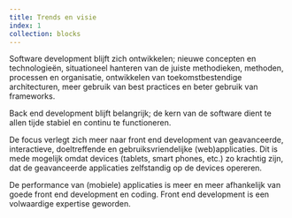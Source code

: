 ```yaml
---
title: Trends en visie
index: 1
collection: blocks
---
```


Software development blijft zich ontwikkelen; nieuwe concepten en technologieën, situationeel hanteren van de juiste methodieken, methoden, processen en organisatie, ontwikkelen van toekomstbestendige architecturen, meer gebruik van best practices en beter gebruik van frameworks.

Back end development blijft belangrijk; de kern van de software dient te allen tijde stabiel en continu te functioneren.

De focus verlegt zich meer naar front end development van geavanceerde, interactieve, doeltreffende en gebruiksvriendelijke (web)applicaties. Dit is mede mogelijk omdat devices (tablets, smart phones, etc.) zo krachtig zijn, dat de geavanceerde applicaties zelfstandig op de devices opereren.

De performance van (mobiele) applicaties is meer en meer afhankelijk van goede front end development en coding. Front end development is een volwaardige expertise geworden.